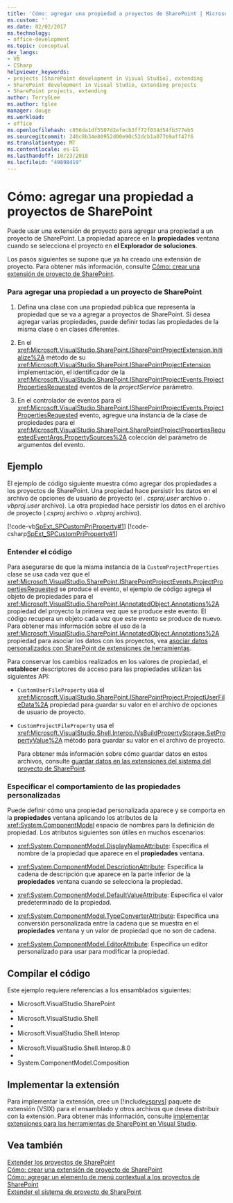 ```yaml
---
title: 'Cómo: agregar una propiedad a proyectos de SharePoint | Microsoft Docs'
ms.custom: ''
ms.date: 02/02/2017
ms.technology:
- office-development
ms.topic: conceptual
dev_langs:
- VB
- CSharp
helpviewer_keywords:
- projects [SharePoint development in Visual Studio], extending
- SharePoint development in Visual Studio, extending projects
- SharePoint projects, extending
author: TerryGLee
ms.author: tglee
manager: douge
ms.workload:
- office
ms.openlocfilehash: c956da1df5507d2efecb3ff72f034d54fb377eb5
ms.sourcegitcommit: 240c8b34e80952d00e90c52dcb1a077b9aff47f6
ms.translationtype: MT
ms.contentlocale: es-ES
ms.lasthandoff: 10/23/2018
ms.locfileid: "49898419"
---
```

# <a name="how-to-add-a-property-to-sharepoint-projects"></a>Cómo: agregar una propiedad a proyectos de SharePoint
  Puede usar una extensión de proyecto para agregar una propiedad a un proyecto de SharePoint. La propiedad aparece en la **propiedades** ventana cuando se selecciona el proyecto en **el Explorador de soluciones**.  
  
 Los pasos siguientes se supone que ya ha creado una extensión de proyecto. Para obtener más información, consulte [Cómo: crear una extensión de proyecto de SharePoint](../sharepoint/how-to-create-a-sharepoint-project-extension.md).  
  
### <a name="to-add-a-property-to-a-sharepoint-project"></a>Para agregar una propiedad a un proyecto de SharePoint  
  
1.  Defina una clase con una propiedad pública que representa la propiedad que se va a agregar a proyectos de SharePoint. Si desea agregar varias propiedades, puede definir todas las propiedades de la misma clase o en clases diferentes.  
  
2.  En el <xref:Microsoft.VisualStudio.SharePoint.ISharePointProjectExtension.Initialize%2A> método de su <xref:Microsoft.VisualStudio.SharePoint.ISharePointProjectExtension> implementación, el identificador de la <xref:Microsoft.VisualStudio.SharePoint.ISharePointProjectEvents.ProjectPropertiesRequested> eventos de la *projectService* parámetro.  
  
3.  En el controlador de eventos para el <xref:Microsoft.VisualStudio.SharePoint.ISharePointProjectEvents.ProjectPropertiesRequested> evento, agregue una instancia de la clase de propiedades para el <xref:Microsoft.VisualStudio.SharePoint.SharePointProjectPropertiesRequestedEventArgs.PropertySources%2A> colección del parámetro de argumentos del evento.  
  
## <a name="example"></a>Ejemplo  
 El ejemplo de código siguiente muestra cómo agregar dos propiedades a los proyectos de SharePoint. Una propiedad hace persistir los datos en el archivo de opciones de usuario de proyecto (el *. csproj.user* archivo o *. vbproj.user* archivo). La otra propiedad hace persistir los datos en el archivo de proyecto (*.csproj* archivo o *.vbproj* archivo).  
  
 [!code-vb[SpExt_SPCustomPrjProperty#1](../sharepoint/codesnippet/VisualBasic/customspproperty/customproperty.vb#1)]
 [!code-csharp[SpExt_SPCustomPrjProperty#1](../sharepoint/codesnippet/CSharp/customspproperty/customproperty.cs#1)]  
  
### <a name="understand-the-code"></a>Entender el código  
 Para asegurarse de que la misma instancia de la `CustomProjectProperties` clase se usa cada vez que el <xref:Microsoft.VisualStudio.SharePoint.ISharePointProjectEvents.ProjectPropertiesRequested> se produce el evento, el ejemplo de código agrega el objeto de propiedades para el <xref:Microsoft.VisualStudio.SharePoint.IAnnotatedObject.Annotations%2A> propiedad del proyecto la primera vez que se produce este evento. El código recupera un objeto cada vez que este evento se produce de nuevo. Para obtener más información sobre el uso de la <xref:Microsoft.VisualStudio.SharePoint.IAnnotatedObject.Annotations%2A> propiedad para asociar los datos con los proyectos, vea [asociar datos personalizados con SharePoint de extensiones de herramientas](../sharepoint/associating-custom-data-with-sharepoint-tools-extensions.md).  
  
 Para conservar los cambios realizados en los valores de propiedad, el **establecer** descriptores de acceso para las propiedades utilizan las siguientes API:  
  
- `CustomUserFileProperty` usa el <xref:Microsoft.VisualStudio.SharePoint.ISharePointProject.ProjectUserFileData%2A> propiedad para guardar su valor en el archivo de opciones de usuario de proyecto.  
  
- `CustomProjectFileProperty` usa el <xref:Microsoft.VisualStudio.Shell.Interop.IVsBuildPropertyStorage.SetPropertyValue%2A> método para guardar su valor en el archivo de proyecto.  
  
  Para obtener más información sobre cómo guardar datos en estos archivos, consulte [guardar datos en las extensiones del sistema del proyecto de SharePoint](../sharepoint/saving-data-in-extensions-of-the-sharepoint-project-system.md).  
  
### <a name="specify-the-behavior-of-custom-properties"></a>Especificar el comportamiento de las propiedades personalizadas  
 Puede definir cómo una propiedad personalizada aparece y se comporta en la **propiedades** ventana aplicando los atributos de la <xref:System.ComponentModel> espacio de nombres para la definición de propiedad. Los atributos siguientes son útiles en muchos escenarios:  
  
-   <xref:System.ComponentModel.DisplayNameAttribute>: Especifica el nombre de la propiedad que aparece en el **propiedades** ventana.  
  
-   <xref:System.ComponentModel.DescriptionAttribute>: Especifica la cadena de descripción que aparece en la parte inferior de la **propiedades** ventana cuando se selecciona la propiedad.  
  
-   <xref:System.ComponentModel.DefaultValueAttribute>: Especifica el valor predeterminado de la propiedad.  
  
-   <xref:System.ComponentModel.TypeConverterAttribute>: Especifica una conversión personalizada entre la cadena que se muestra en el **propiedades** ventana y un valor de propiedad que no son de cadena.  
  
-   <xref:System.ComponentModel.EditorAttribute>: Especifica un editor personalizado para usar para modificar la propiedad.  
  
## <a name="compile-the-code"></a>Compilar el código  
 Este ejemplo requiere referencias a los ensamblados siguientes:  
  
-   Microsoft.VisualStudio.SharePoint
-    
-   Microsoft.VisualStudio.Shell
-     
-   Microsoft.VisualStudio.Shell.Interop
-     
-   Microsoft.VisualStudio.Shell.Interop.8.0
-     
-   System.ComponentModel.Composition  
  
## <a name="deploy-the-extension"></a>Implementar la extensión  
 Para implementar la extensión, cree un [!include[vsprvs](../sharepoint/includes/vsprvs-md.md)] paquete de extensión (VSIX) para el ensamblado y otros archivos que desea distribuir con la extensión. Para obtener más información, consulte [implementar extensiones para las herramientas de SharePoint en Visual Studio](../sharepoint/deploying-extensions-for-the-sharepoint-tools-in-visual-studio.md).  
  
## <a name="see-also"></a>Vea también
 [Extender los proyectos de SharePoint](../sharepoint/extending-sharepoint-projects.md)   
 [Cómo: crear una extensión de proyecto de SharePoint](../sharepoint/how-to-create-a-sharepoint-project-extension.md)   
 [Cómo: agregar un elemento de menú contextual a los proyectos de SharePoint](../sharepoint/how-to-add-a-shortcut-menu-item-to-sharepoint-projects.md)   
 [Extender el sistema de proyecto de SharePoint](../sharepoint/extending-the-sharepoint-project-system.md)  
  
  
